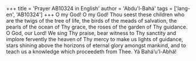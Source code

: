 +++
title = 'Prayer AB10324 in English'
author = 'Abdu'l-Bahá'
tags = ['lang-en', 'AB10324']
+++
O my God!  O my God!  Thou seest these children who are the twigs of the tree of life, the birds of the meads of salvation, the pearls of the ocean of Thy grace, the roses of the garden of Thy guidance.
O God, our Lord!  We sing Thy praise, bear witness to Thy sanctity and implore fervently the heaven of Thy mercy to make us lights of guidance, stars shining above the horizons of eternal glory amongst mankind, and to teach us a knowledge which proceedeth from Thee.  Yá Bahá’u’l-Abhá!
